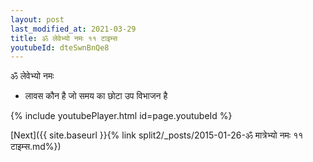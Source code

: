 ```yaml
---
layout: post
last_modified_at: 2021-03-29
title: ॐ लेवेभ्यो नमः ११ टाइम्स
youtubeId: dteSwnBnQe8
---
```

 
 
 ॐ लेवेभ्यो नमः  
 
 -  लावस कौन है जो समय का छोटा उप विभाजन है 
 
  
 
  
 
 
 
 
 
 


{% include youtubePlayer.html id=page.youtubeId %}
 
[Next]({{ site.baseurl }}{% link  split2/_posts/2015-01-26-ॐ मात्रेभ्यो नमः ११ टाइम्स.md%})
 
